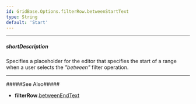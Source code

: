 ```yaml
---
id: GridBase.Options.filterRow.betweenStartText
type: String
default: 'Start'
---
```

---
##### shortDescription
Specifies a placeholder for the editor that specifies the start of a range when a user selects the *"between"* filter operation.

---
#####See Also#####
- **filterRow**.[betweenEndText](/api-reference/10%20UI%20Components/GridBase/1%20Configuration/filterRow/betweenEndText.md '{basewidgetpath}/Configuration/filterRow/#betweenEndText')